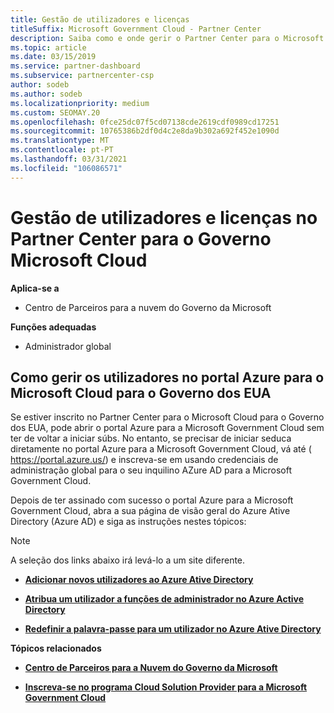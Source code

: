 ```yaml
---
title: Gestão de utilizadores e licenças
titleSuffix: Microsoft Government Cloud - Partner Center
description: Saiba como e onde gerir o Partner Center para o Microsoft Cloud para parceiros, clientes e licenças do Governo dos EUA, bem como resets de password.
ms.topic: article
ms.date: 03/15/2019
ms.service: partner-dashboard
ms.subservice: partnercenter-csp
author: sodeb
ms.author: sodeb
ms.localizationpriority: medium
ms.custom: SEOMAY.20
ms.openlocfilehash: 0fce25dc07f5cd07138cde2619cdf0989cd17251
ms.sourcegitcommit: 10765386b2df0d4c2e8da9b302a692f452e1090d
ms.translationtype: MT
ms.contentlocale: pt-PT
ms.lasthandoff: 03/31/2021
ms.locfileid: "106086571"
---
```

# <a name="user-and-license-management-in-partner-center-for-government-microsoft-cloud"></a>Gestão de utilizadores e licenças no Partner Center para o Governo Microsoft Cloud

**Aplica-se a**

- Centro de Parceiros para a nuvem do Governo da Microsoft

**Funções adequadas**

- Administrador global

## <a name="how-to-manage-users-in-the-azure-portal-for-microsoft-cloud-for-us-government"></a>Como gerir os utilizadores no portal Azure para o Microsoft Cloud para o Governo dos EUA

Se estiver inscrito no Partner Center para o Microsoft Cloud para o Governo dos EUA, pode abrir o portal Azure para a Microsoft Government Cloud sem ter de voltar a iniciar súbs. No entanto, se precisar de iniciar seduca diretamente no portal Azure para a Microsoft Government Cloud, vá até ( https://portal.azure.us/) e inscreva-se em usando credenciais de administração global para o seu inquilino AZure AD para a Microsoft Government Cloud.

Depois de ter assinado com sucesso o portal Azure para a Microsoft Government Cloud, abra a sua página de visão geral do Azure Ative Directory (Azure AD) e siga as instruções nestes tópicos:

> [!NOTE]  
> A seleção dos links abaixo irá levá-lo a um site diferente. 

-  [**Adicionar novos utilizadores ao Azure Ative Directory**](/azure/active-directory/active-directory-users-create-azure-portal)

-  [**Atribua um utilizador a funções de administrador no Azure Active Directory**](/azure/active-directory/active-directory-users-assign-role-azure-portal)

-  [**Redefinir a palavra-passe para um utilizador no Azure Ative Directory**](/azure/active-directory/active-directory-users-reset-password-azure-portal)

**Tópicos relacionados**

-  [**Centro de Parceiros para a Nuvem do Governo da Microsoft**](partner-center-for-microsoft-us-govt-cloud.md)

-  [**Inscreva-se no programa Cloud Solution Provider para a Microsoft Government Cloud**](enroll-in-csp-for-microsoft-us-govt-cloud.md)
